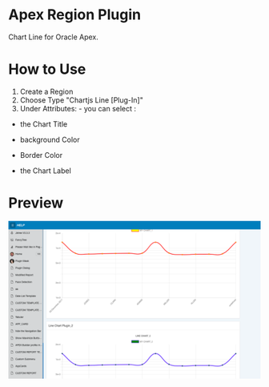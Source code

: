 # Apex Region Plugin
Chart Line for Oracle Apex.

# How to Use
1. Create a Region
2. Choose Type "Chartjs Line [Plug-In]"
3. Under Attributes: - you can select :

- the Chart Title

- background Color

 - Border Color                                        
                                        
 - the Chart Label                                      
                                        
                                        

# Preview

![](https://github.com/allipierre/Chart-Line-for-Oracle-Apex/blob/master/Chart-Line.png)
